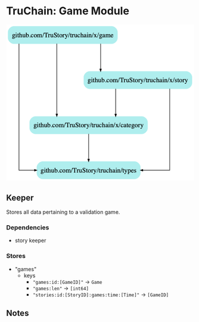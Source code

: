 # TruChain: Game Module

![](dep.png)

## Keeper

Stores all data pertaining to a validation game.

### Dependencies
* story keeper

### Stores
* "games"
    * keys
        * `"games:id:[GameID]"` -> `Game`
        * `"games:len"` -> `[int64]`
        * `"stories:id:[StoryID]:games:time:[Time]"` -> `[GameID]`

## Notes
